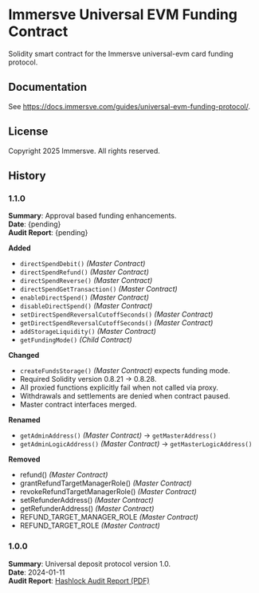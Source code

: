 # Immersve Universal EVM Funding Contract

Solidity smart contract for the Immersve universal-evm card funding protocol.


## Documentation

See https://docs.immersve.com/guides/universal-evm-funding-protocol/.


## License

Copyright 2025 Immersve. All rights reserved.


## History


### 1.1.0

**Summary**: Approval based funding enhancements.<br>
**Date**: {pending}<br>
**Audit Report**: {pending}

**Added**
- `directSpendDebit()` _(Master Contract)_
- `directSpendRefund()` _(Master Contract)_
- `directSpendReverse()` _(Master Contract)_
- `directSpendGetTransaction()` _(Master Contract)_
- `enableDirectSpend()` _(Master Contract)_
- `disableDirectSpend()` _(Master Contract)_
- `setDirectSpendReversalCutoffSeconds()` _(Master Contract)_
- `getDirectSpendReversalCutoffSeconds()` _(Master Contract)_
- `addStorageLiquidity()` _(Master Contract)_
- `getFundingMode()` _(Child Contract)_

**Changed**
- `createFundsStorage()` _(Master Contract)_ expects funding mode.
- Required Solidity version 0.8.21 → 0.8.28.
- All proxied functions explicitly fail when not called via proxy.
- Withdrawals and settlements are denied when contract paused.
- Master contract interfaces merged.

**Renamed**
- `getAdminAddress()` _(Master Contract)_ → `getMasterAddress()`
- `getAdminLogicAddress()` _(Master Contract)_ → `getMasterLogicAddress()`

**Removed**
- refund() _(Master Contract)_
- grantRefundTargetManagerRole() _(Master Contract)_
- revokeRefundTargetManagerRole() _(Master Contract)_
- setRefunderAddress() _(Master Contract)_
- getRefunderAddress() _(Master Contract)_
- REFUND_TARGET_MANAGER_ROLE _(Master Contract)_
- REFUND_TARGET_ROLE _(Master Contract)_


### 1.0.0

**Summary**: Universal deposit protocol version 1.0.<br>
**Date**: 2024-01-11<br>
**Audit Report**: [Hashlock Audit Report (PDF)](https://static.immersve.com/public-reports/smart-contracts/funding-contract-universal-evm/202311-hashlock_immersve_v12_22_02_2024.pdf)<br>
